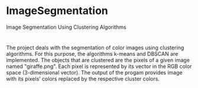 # ImageSegmentation
Image Segmentation Using Clustering Algorithms
#
The project deals with the segmentation of color images using clustering algorithms. For this purpose, the algorithms k-means and DBSCAN are implemented. The objects that are clustered are the pixels of a given image named "giraffe.png". Each pixel is represented by its vector in the RGB color space (3-dimensional vector). The output of the progam provides image with its pixels’ colors replaced by the respective cluster colors.
